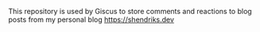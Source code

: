 This repository is used by Giscus to store comments and reactions to blog posts from my personal blog https://shendriks.dev
